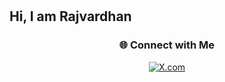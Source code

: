 ## Hi, I am Rajvardhan <img src="https://raw.githubusercontent.com/aemmadi/aemmadi/master/wave.gif" width="1px" height="30px" >




<h3 align="center">🌐 Connect with Me</h3>
<p align="center">
  <a href="https://x.com/rajvardhansd" target="_blank">
    <img alt="X.com" src="https://img.shields.io/badge/(Twitter)-black?style=flat-square&logo=x&logoColor=white" />
  </a>
</p>
